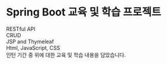 #  Spring Boot 교육 및 학습 프로젝트

RESTful API<br>
CRUD <br>
JSP and Thymeleaf <br>
Html, JavaScript, CSS <br>
인턴 기간 중 위에 대한 교육 및 학습 내용을 담았습니다. <br>
